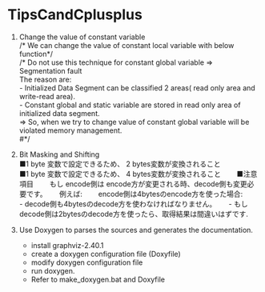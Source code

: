 # TipsCandCplusplus  
1. Change the value of constant variable  
    /* We can change the value of constant local variable with below function*/  
    /* Do not use this technique for constant global variable => Segmentation fault  
    The reason are:  
        - Initialized Data Segment can be classified 2 areas( read only area and write-read area).  
        - Constant global and static variable are stored in read only area of initialized data segment.  
        => So, when we try to change value of constant global variable will be violated memory management.  
    #*/  
2. Bit Masking and Shifting  
    ■1 byte 変数で設定できるため、 2 bytes変数が変換されること  
    ■1 byte 変数で設定できるため、 4 bytes変数が変換されること　　
    ■注意項目　　
        もし encode側は encode方が変更される時、decode側も変更必要です。　　
        例えば:　　
            encode側は4bytesのencode方を使った場合:　　
                - decode側も4bytesのdecode方を使わなければなりません。　　
                - もしdecode側は2bytesのdecode方を使ったら、取得結果は間違いはずです.  
            
3. Use Doxygen to parses the sources and generates the documentation.  
    - install graphviz-2.40.1  
    - create a doxygen configuration file (Doxyfile)  
    - modify doxygen configuration file  
    - run doxygen.   
    * Refer to make_doxygen.bat and Doxyfile
